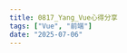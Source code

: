```yaml
---
title: 0817_Yang_Vue心得分享
tags: ["Vue", "前端"]
date: "2025-07-06"
---
```


<script setup lang="ts">
  import {ref} from 'vue';
  const canvaData = ref({
    // src: '...',
    title: 'Vue心得分享',
    author: 'Yang',
    createdDate: '2025-08-17',
  })
</script>

<CanvaPPT v-bind="canvaData" />
